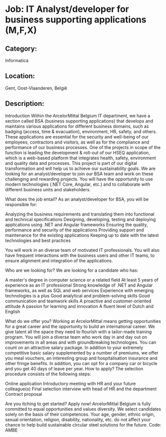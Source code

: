 # Job: IT Analyst/developer for business supporting applications (M,F,X)
## Category: 
Informatica
## Location: 
Gent, Oost-Vlaanderen, België
## Description:
Introduction
Within the ArcelorMittal Belgium IT department, we have a section called BSA (business supporting applications) that develops and maintains various applications for different business domains, such as badging (access, time & evacuation), environment, HR, safety, and others. These applications are essential for the security and well-being of our employees, contractors and visitors, as well as for the compliance and performance of our business processes.
One of the projects in scope of the function is leading the development & roll-out of our HSEQ application, which is a web-based platform that integrates health, safety, environment and quality data and processes. This project is part of our digital transformation and will help us to achieve our sustainability goals.
We are looking for an analyst/developer to join our BSA team and work on these challenging and rewarding projects. You will have the opportunity to use modern technologies (.NET Core, Angular, etc.) and to collaborate with different business units and stakeholders.
 
What does the job entail?
As an analyst/developer for BSA, you will be responsible for:

Analyzing the business requirements and translating them into functional and technical specifications
Designing, developing, testing and deploying applications using .NET and Angular frameworks
Ensuring the quality, performance and security of the applications
Providing support and maintenance for the existing applications
Keeping up to date with the latest technologies and best practices

You will work in an diverse team of motivated IT professionals. You will also have frequent interactions with the business users and other IT teams, to ensure alignment and integration of the applications.
 
Who are we looking for?
We are looking for a candidate who has:

A master's degree in computer science or a related field
At least 5 years of experience as an IT professional
Strong knowledge of .NET and Angular frameworks, as well as SQL and web services
Experience with emerging technologies is a plus
Good analytical and problem-solving skills
Good communication and teamwork skills
A proactive and customer-oriented attitude
A passion for learning and innovation
A fluent level of Dutch and English

What do we offer you?
Working at ArcelorMittal means getting opportunities for a great career and the opportunity to build an international career. We give talent all the space they need to flourish with a tailor-made training program. You will join a diverse team who work day in and day out on improvements in all areas and with groundbreaking technologies.
You can count on an attractive salary package. In addition to your extremely competitive basic salary supplemented by a number of premiums, we offer you meal vouchers, an interesting group and hospitalisation insurance and other fringe benefits. In addition, you can opt for a company car or bicycle and you get 40 days of leave per year.
How to apply?
The selection procedure consists of the following steps:

Online application
Introductory meeting with HR and your future colleague(s)
Final selection interview with head of HR and the department
Contract proposal

 
Are you itching to get started? Apply now!
ArcelorMittal Belgium is fully committed to equal opportunities and values diversity. We select candidates solely on the basis of their competences. Your age, gender, ethnic origin, sexual orientation, religion, disability, nationality, etc. do not affect your chance to help build sustainable circular steel solutions for the future.
Code: AMBE
